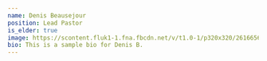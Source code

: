 ```yaml
---
name: Denis Beausejour
position: Lead Pastor
is_elder: true
image: https://scontent.fluk1-1.fna.fbcdn.net/v/t1.0-1/p320x320/26166560_10214005631307557_4907305530564731381_n.jpg?_nc_cat=0&oh=0636a7bd22ce56639fd3f696b719c666&oe=5BFE69C1
bio: This is a sample bio for Denis B.
---
```

